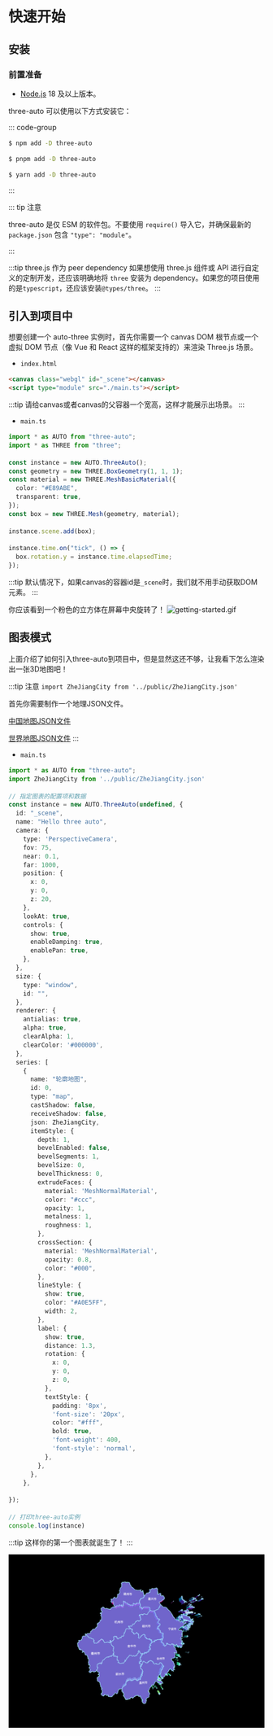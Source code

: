 # 快速开始 

## 安装 

### 前置准备 

- [Node.js](https://nodejs.org/) 18 及以上版本。

three-auto 可以使用以下方式安装它：

::: code-group

```sh [npm]
$ npm add -D three-auto
```

```sh [pnpm]
$ pnpm add -D three-auto
```

```sh [yarn]
$ yarn add -D three-auto
```


:::

::: tip 注意

three-auto 是仅 ESM 的软件包。不要使用 `require()` 导入它，并确保最新的 `package.json` 包含 `"type": "module"`。

:::

:::tip three.js 作为 peer dependency
如果想使用 three.js 组件或 API 进行自定义的定制开发，还应该明确地将 `three` 安装为 dependency。如果您的项目使用的是`typescript`，还应该安装`@types/three`。
:::

## 引入到项目中

想要创建一个 auto-three 实例时，首先你需要一个 canvas DOM 根节点或一个虚拟 DOM 节点（像 Vue 和 React 这样的框架支持的）来渲染 Three.js 场景。


- `index.html`
```html {10,12}
<canvas class="webgl" id="_scene"></canvas>
<script type="module" src="./main.ts"></script>  
```


:::tip
请给canvas或者canvas的父容器一个宽高，这样才能展示出场景。
:::

- `main.ts`
```ts
import * as AUTO from "three-auto";
import * as THREE from "three";

const instance = new AUTO.ThreeAuto();
const geometry = new THREE.BoxGeometry(1, 1, 1);
const material = new THREE.MeshBasicMaterial({
  color: "#E89ABE",
  transparent: true,
});
const box = new THREE.Mesh(geometry, material);

instance.scene.add(box);

instance.time.on("tick", () => {
  box.rotation.y = instance.time.elapsedTime;
});

```

:::tip
默认情况下，如果canvas的容器id是`_scene`时，我们就不用手动获取DOM元素。
:::


你应该看到一个粉色的立方体在屏幕中央旋转了！
![getting-started.gif](https://github.com/user-attachments/assets/cb5fb291-a50f-4fdd-8a70-b0b2e47473ba)

## 图表模式
上面介绍了如何引入three-auto到项目中，但是显然这还不够，让我看下怎么渲染出一张3D地图吧！

:::tip 注意
`import ZheJiangCity from '../public/ZheJiangCity.json'`

首先你需要制作一个地理JSON文件。

[中国地图JSON文件](https://datav.aliyun.com/portal/school/atlas/area_selector)

[世界地图JSON文件](https://geojson.io/#map=2/20/0)
:::

- `main.ts`
```ts
import * as AUTO from "three-auto";
import ZheJiangCity from '../public/ZheJiangCity.json'

// 指定图表的配置项和数据
const instance = new AUTO.ThreeAuto(undefined, {
  id: "_scene",
  name: "Hello three auto",
  camera: {
    type: 'PerspectiveCamera',
    fov: 75,
    near: 0.1,
    far: 1000,
    position: {
      x: 0,
      y: 0,
      z: 20,
    },
    lookAt: true,
    controls: {
      show: true,
      enableDamping: true,
      enablePan: true,
    },
  },
  size: {
    type: "window",
    id: "",
  },
  renderer: {
    antialias: true,
    alpha: true,
    clearAlpha: 1,
    clearColor: '#000000',
  },
  series: [
    {
      name: "轮廓地图",
      id: 0,
      type: "map",
      castShadow: false,
      receiveShadow: false,
      json: ZheJiangCity,
      itemStyle: {
        depth: 1,
        bevelEnabled: false,
        bevelSegments: 1,
        bevelSize: 0,
        bevelThickness: 0,
        extrudeFaces: {
          material: 'MeshNormalMaterial',
          color: "#ccc",
          opacity: 1,
          metalness: 1,
          roughness: 1,
        },
        crossSection: {
          material: 'MeshNormalMaterial',
          opacity: 0.8,
          color: "#000",
        },
        lineStyle: {
          show: true,
          color: "#A0E5FF",
          width: 2,
        },
        label: {
          show: true,
          distance: 1.3,
          rotation: {
            x: 0,
            y: 0,
            z: 0,
          },
          textStyle: {
            padding: '8px',
            'font-size': '20px',
            color: "#fff",
            bold: true,
            'font-weight': 400,
            'font-style': 'normal',
          },
        },
      },
    },
  
});

// 打印three-auto实例
console.log(instance)

```

:::tip
这样你的第一个图表就诞生了！
:::

![map3D](../../public/map3D.png)